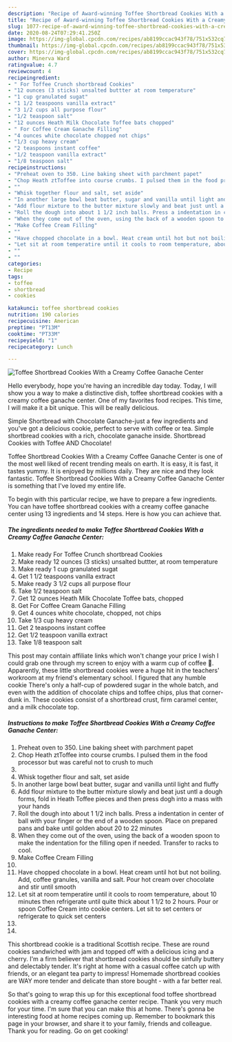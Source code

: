 ```yaml
---
description: "Recipe of Award-winning Toffee Shortbread Cookies With a Creamy Coffee Ganache Center"
title: "Recipe of Award-winning Toffee Shortbread Cookies With a Creamy Coffee Ganache Center"
slug: 1077-recipe-of-award-winning-toffee-shortbread-cookies-with-a-creamy-coffee-ganache-center
date: 2020-08-24T07:29:41.250Z
image: https://img-global.cpcdn.com/recipes/ab8199ccac943f78/751x532cq70/toffee-shortbread-cookies-with-a-creamy-coffee-ganache-center-recipe-main-photo.jpg
thumbnail: https://img-global.cpcdn.com/recipes/ab8199ccac943f78/751x532cq70/toffee-shortbread-cookies-with-a-creamy-coffee-ganache-center-recipe-main-photo.jpg
cover: https://img-global.cpcdn.com/recipes/ab8199ccac943f78/751x532cq70/toffee-shortbread-cookies-with-a-creamy-coffee-ganache-center-recipe-main-photo.jpg
author: Minerva Ward
ratingvalue: 4.7
reviewcount: 4
recipeingredient:
- " For Toffee Crunch shortbread Cookies"
- "12 ounces (3 sticks) unsalted buttter at room temperature"
- "1 cup granulated sugat"
- "1 1/2 teaspoons vanilla extract"
- "3 1/2 cups all purpose flour"
- "1/2 teaspoon salt"
- "12 ounces Heath Milk Chocolate Toffee bats chopped"
- " For Coffee Cream Ganache Filling"
- "4 ounces white chocolate chopped not chips"
- "1/3 cup heavy cream"
- "2 teaspoons instant coffee"
- "1/2 teaspoon vanilla extract"
- "1/8 teaspoon salt"
recipeinstructions:
- "Preheat oven to 350. Line baking sheet with parchment papet"
- "Chop Heath ztToffee into course crumbs. I pulsed them in the food processor but was careful not to crush to much"
- ""
- "Whisk together flour and salt, set aside"
- "In another large bowl beat butter, sugar and vanilla until light and fluffy"
- "Add flour mixture to the butter mixture slowly and beat just untl a dough forms, fold in Heath Toffee pieces and then press dogh into a mass with your hands"
- "Roll the dough into about 1 1/2 inch balls. Press a indentation in center of ball with your finger or the end of a wooden spoon. Place on prepared pans and bake until golden about 20 to 22 minutes"
- "When they come out of the oven, using the back of a wooden spoon to make the indentation for the filling open if needed. Transfer to racks to cool."
- "Make Coffee Cream Filling"
- ""
- "Have chopped chocolate in a bowl. Heat cream until hot but not boiling. Add, coffee granules, vanilla and salt. Pour hot cream over chocolate and stir until smooth"
- "Let sit at room temperatire until it cools to room temperature, about 10 minutes then refrigerate until quite thick about 1 1/2 to 2 hours. Pour or spoon Coffee Cream into cookie centers. Let sit to set centers or refrigerate to quick set centers"
- ""
- ""
categories:
- Recipe
tags:
- toffee
- shortbread
- cookies

katakunci: toffee shortbread cookies 
nutrition: 190 calories
recipecuisine: American
preptime: "PT13M"
cooktime: "PT33M"
recipeyield: "1"
recipecategory: Lunch

---
```



![Toffee Shortbread Cookies With a Creamy Coffee Ganache Center](https://img-global.cpcdn.com/recipes/ab8199ccac943f78/751x532cq70/toffee-shortbread-cookies-with-a-creamy-coffee-ganache-center-recipe-main-photo.jpg)

Hello everybody, hope you're having an incredible day today. Today, I will show you a way to make a distinctive dish, toffee shortbread cookies with a creamy coffee ganache center. One of my favorites food recipes. This time, I will make it a bit unique. This will be really delicious.

Simple Shortbread with Chocolate Ganache-just a few ingredients and you&#39;ve got a delicious cookie, perfect to serve with coffee or tea. Simple shortbread cookies with a rich, chocolate ganache inside. Shortbread Cookies with Toffee AND Chocolate!

Toffee Shortbread Cookies With a Creamy Coffee Ganache Center is one of the most well liked of recent trending meals on earth. It is easy, it is fast, it tastes yummy. It is enjoyed by millions daily. They are nice and they look fantastic. Toffee Shortbread Cookies With a Creamy Coffee Ganache Center is something that I've loved my entire life.


To begin with this particular recipe, we have to prepare a few ingredients. You can have toffee shortbread cookies with a creamy coffee ganache center using 13 ingredients and 14 steps. Here is how you can achieve that.

<!--inarticleads1-->

##### The ingredients needed to make Toffee Shortbread Cookies With a Creamy Coffee Ganache Center:

1. Make ready  For Toffee Crunch shortbread Cookies
1. Make ready 12 ounces (3 sticks) unsalted buttter, at room temperature
1. Make ready 1 cup granulated sugat
1. Get 1 1/2 teaspoons vanilla extract
1. Make ready 3 1/2 cups all purpose flour
1. Take 1/2 teaspoon salt
1. Get 12 ounces Heath Milk Chocolate Toffee bats, chopped
1. Get  For Coffee Cream Ganache Filling
1. Get 4 ounces white chocolate, chopped, not chips
1. Take 1/3 cup heavy cream
1. Get 2 teaspoons instant coffee
1. Get 1/2 teaspoon vanilla extract
1. Take 1/8 teaspoon salt


This post may contain affiliate links which won&#39;t change your price I wish I could grab one through my screen to enjoy with a warm cup of coffee 🙂. Apparently, these little shortbread cookies were a huge hit in the teachers&#39; workroom at my friend&#39;s elementary school. I figured that any humble cookie There&#39;s only a half-cup of powdered sugar in the whole batch, and even with the addition of chocolate chips and toffee chips, plus that corner-dunk in. These cookies consist of a shortbread crust, firm caramel center, and a milk chocolate top. 

<!--inarticleads2-->

##### Instructions to make Toffee Shortbread Cookies With a Creamy Coffee Ganache Center:

1. Preheat oven to 350. Line baking sheet with parchment papet
1. Chop Heath ztToffee into course crumbs. I pulsed them in the food processor but was careful not to crush to much
1. 
1. Whisk together flour and salt, set aside
1. In another large bowl beat butter, sugar and vanilla until light and fluffy
1. Add flour mixture to the butter mixture slowly and beat just untl a dough forms, fold in Heath Toffee pieces and then press dogh into a mass with your hands
1. Roll the dough into about 1 1/2 inch balls. Press a indentation in center of ball with your finger or the end of a wooden spoon. Place on prepared pans and bake until golden about 20 to 22 minutes
1. When they come out of the oven, using the back of a wooden spoon to make the indentation for the filling open if needed. Transfer to racks to cool.
1. Make Coffee Cream Filling
1. 
1. Have chopped chocolate in a bowl. Heat cream until hot but not boiling. Add, coffee granules, vanilla and salt. Pour hot cream over chocolate and stir until smooth
1. Let sit at room temperatire until it cools to room temperature, about 10 minutes then refrigerate until quite thick about 1 1/2 to 2 hours. Pour or spoon Coffee Cream into cookie centers. Let sit to set centers or refrigerate to quick set centers
1. 
1. 


This shortbread cookie is a traditional Scottish recipe. These are round cookies sandwiched with jam and topped off with a delicious icing and a cherry. I&#39;m a firm believer that shortbread cookies should be sinfully buttery and delectably tender. It&#39;s right at home with a casual coffee catch up with friends, or an elegant tea party to impress! Homemade shortbread cookies are WAY more tender and delicate than store bought - with a far better real. 

So that's going to wrap this up for this exceptional food toffee shortbread cookies with a creamy coffee ganache center recipe. Thank you very much for your time. I'm sure that you can make this at home. There's gonna be interesting food at home recipes coming up. Remember to bookmark this page in your browser, and share it to your family, friends and colleague. Thank you for reading. Go on get cooking!
